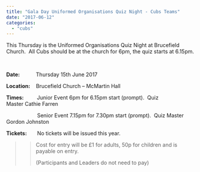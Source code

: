 ```yaml
---
title: "Gala Day Uniformed Organisations Quiz Night - Cubs Teams"
date: "2017-06-12"
categories: 
  - "cubs"
---
```


This Thursday is the Uniformed Organisations Quiz Night at Brucefield Church.  All Cubs should be at the church for 6pm, the quiz starts at 6.15pm.

 

**Date:**           Thursday 15th June 2017

**Location:**    Brucefield Church – McMartin Hall

**Times:**         Junior Event 6pm for 6.15pm start (prompt).  Quiz Master Cathie Farren

                     Senior Event 7.15pm for 7.30pm start (prompt).  Quiz Master Gordon Johnston

**Tickets:**       No tickets will be issued this year.

> > Cost for entry will be £1 for adults, 50p for children and is payable on entry.
> > 
> > (Participants and Leaders do not need to pay)
